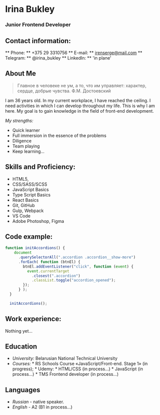 # Irina Bukley

### Junior Frontend Developer

## Contact information:
** Phone: ** +375 29 3310756
** E-mail: ** irenserge@mail.com
** Telegram: ** @irina_bukley
** LinkedIn: ** 'in plane'

## About Me

> Главное в человеке не ум, а то, что им управляет: характер, сердце, добрые чувства.
> Ф.М. Достоевский

I am 36 years old. In my current workplace, I have reached the ceiling. I need activities in which I can develop throughout my life. This is why I am here. My goal is to gain knowledge in the field of front-end development.

_My strengths:_
* Quick learner
* Full immersion in the essence of the problems
* Diligence
* Team playing
* Keep learning…

## Skills and Proficiency:
* HTML5, 
* CSS/SASS/SCSS
* JavaScript Basics
* Type Script Basics
* React Basics
* Git, GitHub
* Gulp, Webpack
* VS Code
* Adobe Photoshop, Figma

## Code example:

```JavaScript
function initAccordions() {
    document
      .querySelectorAll(".accordion .accordion__show-more")
      .forEach( function (btnEl) {
        btnEl.addEventListener("click", function (event) {
          event.currentTarget
            .closest(".accordion")
            .classList.toggle("accordion_opened");
        });
      } );
  }
  
  initAccordions();
```

## Work experience:
Nothing yet…

## Education
* _University:_ Belarusian National Technical University
* _Courses:_ 
        * RS Schools Course «JavaScript/Front-end. Stage 1» (in progress);
        * Udemy:
            * HTML/CSS (in process…)
            * JavaScript (in process…)
	    * TMS Frontend developer (in process...)


## Languages
* _Russian_  - native speaker.
* _English_ - A2 (B1 in process…)